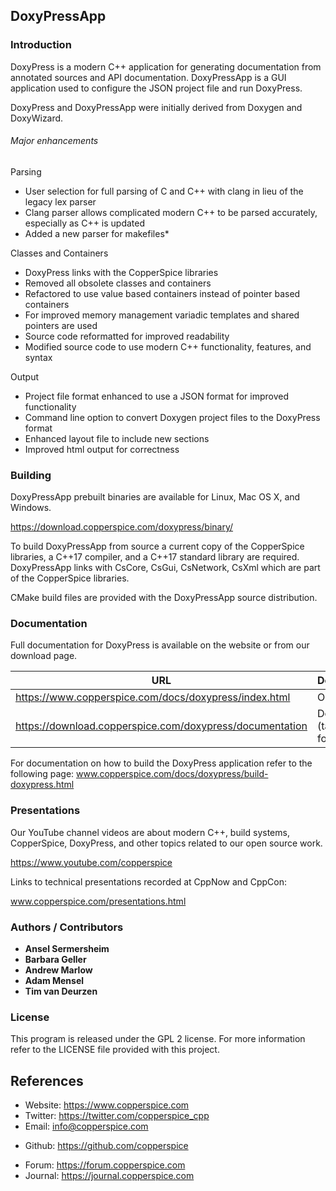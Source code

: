 ## DoxyPressApp

### Introduction

DoxyPress is a modern C++ application for generating documentation from annotated sources and API documentation.
DoxyPressApp is a GUI application used to configure the JSON project file and run DoxyPress.

DoxyPress and DoxyPressApp were initially derived from Doxygen and DoxyWizard.

###### Major enhancements

Parsing

* User selection for full parsing of C and C++ with clang in lieu of the legacy lex parser
* Clang parser allows complicated modern C++ to be parsed accurately, especially as C++ is updated
* Added a new parser for makefiles*

Classes and Containers

* DoxyPress links with the CopperSpice libraries
* Removed all obsolete classes and containers
* Refactored to use value based containers instead of pointer based containers
* For improved memory management variadic templates and shared pointers are used
* Source code reformatted for improved readability
* Modified source code to use modern C++ functionality, features, and syntax

Output

* Project file format enhanced to use a JSON format for improved functionality
* Command line option to convert Doxygen project files to the DoxyPress format
* Enhanced layout file to include new sections
* Improved html output for correctness


### Building

DoxyPressApp prebuilt binaries are available for Linux, Mac OS X, and Windows.

https://download.copperspice.com/doxypress/binary/

To build DoxyPressApp from source a current copy of the CopperSpice libraries, a C++17 compiler, and a C++17 standard
library are required. DoxyPressApp links with CsCore, CsGui, CsNetwork, CsXml which are part of the CopperSpice
libraries.

CMake build files are provided with the DoxyPressApp source distribution.


### Documentation

Full documentation for DoxyPress is available on the website or from our download page.


|URL      |Description|
|---------|-----------|
|https://www.copperspice.com/docs/doxypress/index.html| Online
|https://download.copperspice.com/doxypress/documentation| Download (tar and zip formats)|


For documentation on how to build the DoxyPress application refer to the following page:
www.copperspice.com/docs/doxypress/build-doxypress.html


### Presentations

Our YouTube channel videos are about modern C++, build systems, CopperSpice, DoxyPress, and other topics related to
our open source work.

https://www.youtube.com/copperspice


Links to technical presentations recorded at CppNow and CppCon:

www.copperspice.com/presentations.html


### Authors / Contributors

* **Ansel Sermersheim**
* **Barbara Geller**
* **Andrew Marlow**
* **Adam Mensel**
* **Tim van Deurzen**


### License

This program is released under the GPL 2 license. For more information refer to the LICENSE file provided with this
project.


## References

 * Website:  https://www.copperspice.com
 * Twitter:  https://twitter.com/copperspice_cpp
 * Email:    info@copperspice.com

<!-- -->
 * Github:   https://github.com/copperspice

<!-- -->
 * Forum:    https://forum.copperspice.com
 * Journal:  https://journal.copperspice.com

